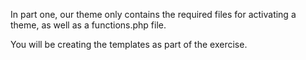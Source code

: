 In part one, our theme only contains the required files for activating a theme,
as well as a functions.php file.

You will be creating the templates as part of the exercise.
